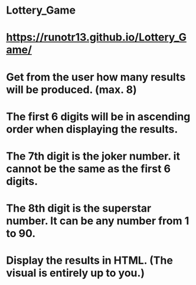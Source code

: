 # Lottery_Game
# https://runotr13.github.io/Lottery_Game/
# Get from the user how many results will be produced. (max. 8)
# The first 6 digits will be in ascending order when displaying the results.
# The 7th digit is the joker number. it cannot be the same as the first 6 digits.
# The 8th digit is the superstar number. It can be any number from 1 to 90.
# Display the results in HTML. (The visual is entirely up to you.)

